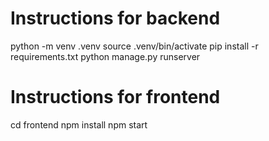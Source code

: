 # Instructions for backend

python -m venv .venv
source .venv/bin/activate
pip install -r requirements.txt
python manage.py runserver

# Instructions for frontend

cd frontend
npm install
npm start
